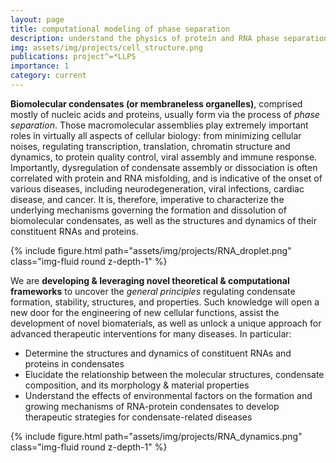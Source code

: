 ```yaml
---
layout: page
title: computational modeling of phase separation
description: understand the physics of protein and RNA phase separation
img: assets/img/projects/cell_structure.png
publications: project^=*LLPS
importance: 1
category: current
---
```


<p><b>Biomolecular condensates (or membraneless organelles)</b>, comprised mostly of nucleic acids and proteins, usually form via the process of <i>phase separation</i>. Those macromolecular assemblies play extremely important roles in virtually all aspects of cellular biology: from minimizing cellular noises, regulating transcription, translation, chromatin structure and dynamics, to protein quality control, viral assembly and immune response. Importantly, dysregulation of condensate assembly or dissociation is often correlated with protein and RNA misfolding, and is indicative of the onset of various diseases, including neurodegeneration, viral infections, cardiac disease, and cancer. It is, therefore, imperative to characterize the underlying mechanisms governing the formation and dissolution of biomolecular condensates, as well as the structures and dynamics of their constituent RNAs and proteins.</p>

{% include figure.html path="assets/img/projects/RNA_droplet.png" class="img-fluid round z-depth-1" %}

<p>We are <b>developing & leveraging novel theoretical & computational frameworks</b> to uncover the <i>general principles</i> regulating condensate formation, stability, structures, and properties. Such knowledge will open a new door for the engineering of new cellular functions, assist the development of novel biomaterials, as well as unlock a unique approach for advanced therapeutic interventions for many diseases. In particular:</p>
<ul>
  <li>Determine the structures and dynamics of constituent RNAs and proteins in condensates</li>
  <li>Elucidate the relationship between the molecular structures, condensate composition, and its morphology & material properties</li>
  <li>Understand the effects of environmental factors on the formation and growing mechanisms of RNA-protein condensates to develop therapeutic strategies for condensate-related diseases</li>
</ul>

{% include figure.html path="assets/img/projects/RNA_dynamics.png" class="img-fluid round z-depth-1" %}
